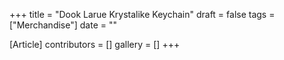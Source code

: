 +++
title = "Dook Larue Krystalike Keychain"
draft = false
tags = ["Merchandise"]
date = ""

[Article]
contributors = []
gallery = []
+++